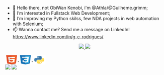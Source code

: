 - 👋 Hello  there, not ObiWan Kenobi, i'm @Athla/@Guilheme.grimm;
- 👀 I’m interested in Fullstack Web Development;
- 🌱 I’m improving my Python skilss, few NDA projects in web automation with Selenium;
- 📫 Wanna contact me? Send me a message on LinkedIn!
                                        https://www.linkedin.com/in/g-c-rodrigues/.


<div align="center">
  <a href="https://github.com/athla">
  <img height="180em" src="https://github-readme-stats.vercel.app/api?username=athla&show_icons=true&theme=dark&include_all_commits=true&count_private=true"/>
  <img height="180em" src="https://github-readme-stats.vercel.app/api/top-langs/?username=athla&layout=compact&langs_count=7&theme=dark"/>
</div>
<div style="display: inline_block"><br>
  <img align="center" alt="Rafa-HTML" height="30" width="40" src="https://raw.githubusercontent.com/devicons/devicon/master/icons/html5/html5-original.svg">
  <img align="center" alt="Rafa-CSS" height="30" width="40" src="https://raw.githubusercontent.com/devicons/devicon/master/icons/css3/css3-original.svg">
  <img align="center" alt="Rafa-Python" height="30" width="40" src="https://raw.githubusercontent.com/devicons/devicon/master/icons/python/python-original.svg">
</div>
<div>
  <a href = "mailto:guilher.c.rodrigues@gmail.com"><img src="https://img.shields.io/badge/-Gmail-%23333?style=for-the-badge&logo=gmail&logoColor=red" target="_blank"></a>
    <a href = "https://www.linkedin.com/in/g-c-rodrigues/"><img src="https://img.shields.io/badge/LinkedIn-0077B5?style=for-the-badge&logo=linkedin&logoColor=white" target="_blank"></a>
</div>
